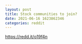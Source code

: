 ```yaml
--- 
layout: post 
title: Stock communities to join? 
date: 2021-06-16 1623862346 
categories: reddit 
--- 
```

https://redd.it/o19f4n